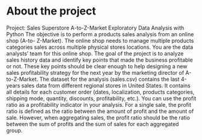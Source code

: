 # About the project  
Project: Sales Superstore A-to-Z-Market Exploratory Data
Analysis with Python
The objective is to perform a products sales analysis from an online shop (A-to-
Z-Market). The online shop needs to manage multiple products categories sales
across multiple physical stores locations.
You are the data analysts’ team for this online shop.
The goal of the project is to analyze sales history data and identify key points
that made the business profitable or not. These key points should be clear
enough to help designing a new sales profitability strategy for the next year by
the marketing director of A-to-Z-Market.
The dataset for the analysis (sales.csv) contains the last 4-years sales data from
different regional stores in United States. It contains all details for each customer
order (dates, localization, products categories, shipping mode, quantity,
discounts, profitability, etc.).
You can use the profit ratio as a profitability indicator in your analysis. For a single
sale, the profit ratio is defined as the ratio between the amount of profit and the
amount of sale. However, when aggregating sales, the profit ratio should be the
ratio between the sum of profits and the sum of sales for each aggregated group.
